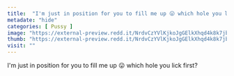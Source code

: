 ```yaml
---
title:  "I'm just in position for you to fill me up 😛 which hole you lick first?"
metadate: "hide"
categories: [ Pussy ]
image: "https://external-preview.redd.it/NrdvCzYVlKjkoJgGElkXhqd4k8k7jb8GZr1z6kSfGRA.jpg?auto=webp&s=aa905b8e08bc9707891b147e87bf38ba8582364b"
thumb: "https://external-preview.redd.it/NrdvCzYVlKjkoJgGElkXhqd4k8k7jb8GZr1z6kSfGRA.jpg?width=1080&crop=smart&auto=webp&s=9cc07c4a67cc801c37570e93b3b3d38b0c3d820f"
visit: ""
---
```

I'm just in position for you to fill me up 😛 which hole you lick first?
